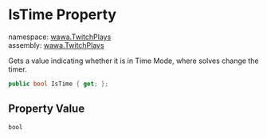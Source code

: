 # IsTime Property

namespace: [wawa\.TwitchPlays](../../wawa.TwitchPlays.md)<br />
assembly: [wawa\.TwitchPlays](../../../wawa.TwitchPlays.md)

Gets a value indicating whether it is in Time Mode, where solves change the timer\.

```csharp
public bool IsTime { get; };
```

## Property Value

`bool`

